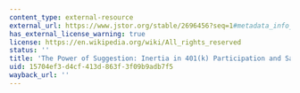```yaml
---
content_type: external-resource
external_url: https://www.jstor.org/stable/2696456?seq=1#metadata_info_tab_contents
has_external_license_warning: true
license: https://en.wikipedia.org/wiki/All_rights_reserved
status: ''
title: 'The Power of Suggestion: Inertia in 401(k) Participation and Savings Behavior'
uid: 15704ef3-d4cf-413d-863f-3f09b9adb7f5
wayback_url: ''
---
```

